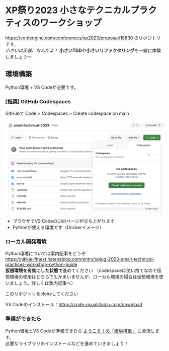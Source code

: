 # XP祭り2023 小さなテクニカルプラクティスのワークショップ

https://confengine.com/conferences/xp2023/proposal/18830 のリポジトリです。  
*小さいは正義、なんだよ！* **小さいTDD**や**小さいリファクタリング**を一緒に体験しましょう〜

## 環境構築

Python環境 + VS Codeが必要です。

### [推奨] GitHub Codespaces

GitHubで Code > Codespaces > Create codespace on main

![](go_codespace.png)

* ブラウザでVS CodeのUIのページが立ち上がります
* Pythonが使える環境です（Dockerイメージ）

### ローカル開発環境

Python環境については案内記事をどうぞ  
https://nikkie-ftnext.hatenablog.com/entry/xpjug-2023-small-technical-practices-workshop-python-guide  
**仮想環境を有効にした状態で**進めてください
（codespaceは使い捨てなので仮想環境の使用はどちらでもかまいませんが、ローカル環境の場合は仮想環境を使いましょう。詳しくは案内記事へ）

このリポジトリをcloneしてください

VS Codeのインストール：https://code.visualstudio.com/download

### 準備ができたら

Python環境とVS Codeが準備できたら [ようこそ！の「環境構築」](https://ftnext.github.io/small-technical-2023/introduction.html) に合流します。  
必要なライブラリのインストールなどを進めていきましょう！
